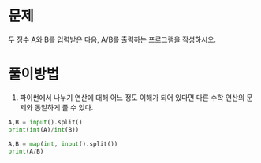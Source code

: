 # 문제
두 정수 A와 B를 입력받은 다음, A/B를 출력하는 프로그램을 작성하시오.

# 풀이방법
1. 파이썬에서 나누기 연산에 대해 어느 정도 이해가 되어 있다면 다른 수학 연산의 문제와 동일하게 풀 수 있다.

```python
A,B = input().split()
print(int(A)/int(B))
```

```python
A,B = map(int, input().split())
print(A/B)
```
